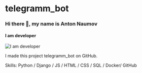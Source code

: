 # telegramm_bot

### Hi there 👋, my name is Anton Naumov
#### I am developer
![I am developer](https://arturssmirnovs.github.io/github-profile-readme-generator/images/banner.png)

I made this project telegramm_bot on GitHub.

Skills: Python / Django / JS / HTML / CSS / SQL / Docker/ GitHub

